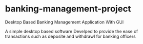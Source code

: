 # banking-management-project
Desktop Based Banking Management Application With GUI

A simple desktop based software Develped to provide the ease of transactions such as deposite and withdrawl for banking officers
